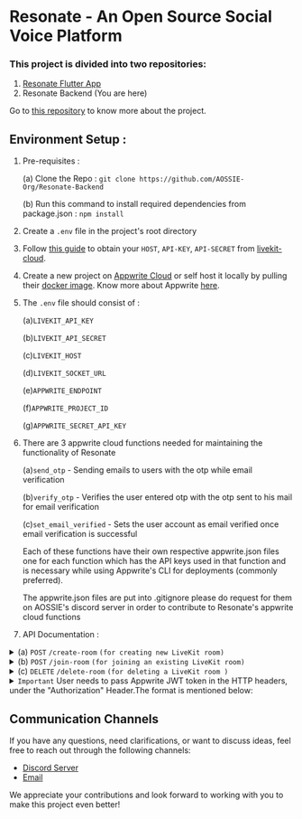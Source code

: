 # Resonate - An Open Source Social Voice Platform

### This project is divided into two repositories:

1. [Resonate Flutter App](https://github.com/AOSSIE-Org/Resonate)
2. Resonate Backend (You are here)

Go to [this repository](https://github.com/AOSSIE-Org/Resonate) to know more about the project.

## Environment Setup :

1. Pre-requisites :

   (a) Clone the Repo : `git clone https://github.com/AOSSIE-Org/Resonate-Backend`

   (b) Run this command to install required dependencies from package.json : `npm install`

2. Create a `.env` file in the project's root directory

3. Follow [this guide](https://docs.livekit.io/cloud/project-management/keys-and-tokens/) to obtain your `HOST`, `API-KEY`, `API-SECRET` from [livekit-cloud](https://livekit.io/cloud).

4. Create a new project on [Appwrite Cloud](https://appwrite.io/) or self host it locally by pulling their [docker image](https://appwrite.io/docs/self-hosting). Know more about Appwrite [here](https://appwrite.io/docs).

5. The `.env` file should consist of :

   (a)`LIVEKIT_API_KEY`

   (b)`LIVEKIT_API_SECRET`

   (c)`LIVEKIT_HOST`

   (d)`LIVEKIT_SOCKET_URL`

   (e)`APPWRITE_ENDPOINT`

   (f)`APPWRITE_PROJECT_ID`

   (g)`APPWRITE_SECRET_API_KEY`

6. There are 3 appwrite cloud functions needed for maintaining the functionality of Resonate

   (a)`send_otp` - Sending emails to users with the otp while email verification

   (b)`verify_otp` - Verifies the user entered otp with the otp sent to his mail for email verification

   (c)`set_email_verified` - Sets the user account as email verified once email verification is successful

   Each of these functions have their own respective appwrite.json files one for each function which has the API keys used in that function
   and is necessary while using Appwrite's CLI for deployments (commonly preferred).

   The appwrite.json files are put into .gitignore please do request for them on AOSSIE's discord server in order to contribute to Resonate's appwrite cloud functions

7. API Documentation :

<details>
   <summary>(a) <code>POST</code> <code>/create-room</code> <code>(for creating new LiveKit room)</code></summary>

##### Parameters

> | field | type     | data type             | description |
> | ----- | -------- | --------------------- | ----------- |
> | None  | required | object (JSON or YAML) | N/A         |

##### Request Body

> | field         | type     | data type          | description                                          |
> | ------------- | -------- | ------------------ | ---------------------------------------------------- |
> | `name`        | required | `string`           | The name of the room                                 |
> | `description` | required | `string`           | A description of the room                            |
> | `adminUid`    | required | `string`           | The unique identifier(UID) of the room administrator |
> | `tags`        | optional | `array of strings` | An array of tags associated with the room            |

##### Responses

> | http code | content-type       | response                            |
> | --------- | ------------------ | ----------------------------------- |
> | `200`     | `application/json` | `{msg:"Room created Successfully"}` |
> | `500`     | `application/json` | `{msg:"Error"}`                     |

##### Example cURL

> ```javascript
>  curl -X POST -H "Content-Type: application/json" --data @post.json http://localhost:3000/create-room
> ```

</details>

<details>
   <summary>(b) <code>POST</code> <code>/join-room</code> <code>(for joining an existing LiveKit room)</code></summary>

##### Parameters

> | field | type     | data type             | description |
> | ----- | -------- | --------------------- | ----------- |
> | None  | required | object (JSON or YAML) | N/A         |

##### Request Body

> | field  | type     | data type | description                                                        |
> | ------ | -------- | --------- | ------------------------------------------------------------------ |
> | `name` | required | `string`  | The name of the room user intends to join                          |
> | `uid`  | required | `string`  | The unique identifier(UID) of the user requesting to join the room |

##### Responses

> | http code | content-type       | response          |
> | --------- | ------------------ | ----------------- |
> | `200`     | `application/json` | `{msg:"Success"}` |
> | `500`     | `application/json` | `{msg:"Error"}`   |

##### Example cURL

> ```javascript
>  curl -X POST -H "Content-Type: application/json" --data @post.json http://localhost:3000/join-room
> ```

</details>

<details>
   <summary>(c) <code>DELETE</code> <code>/delete-room</code> <code>(for deleting a LiveKit room )</code></summary>

##### Parameters

> None

##### Request Body

> | field               | type     | data type | description                                                                 |
> | ------------------- | -------- | --------- | --------------------------------------------------------------------------- |
> | `appwriteRoomDocid` | required | `string`  | The document ID of the room in Appwrite database                            |
> | `token`             | required | `string`  | The access token used for verification and authorization to delete the room |

##### Responses

> | http code | content-type       | response                                |
> | --------- | ------------------ | --------------------------------------- |
> | `200`     | `application/json` | `{msg:"Success"}`                       |
> | `400`     | `application/json` | `{msg:"Invalid Token or Server Error"}` |

##### Example cURL

> ```javascript
>  curl -X DELETE -H "Content-Type: application/json" http://localhost:3000/delete-room
> ```

</details>
<details>
   <summary><code>Important</code> User needs to pass Appwrite JWT token in the HTTP headers, under the "Authorization" Header.The format is mentioned below:</summary>

> Authorization : Bearer {token}

</details>

## Communication Channels

If you have any questions, need clarifications, or want to discuss ideas, feel free to reach out through the following channels:

- [Discord Server](https://discord.com/invite/6mFZ2S846n)
- [Email](mailto:aossie.oss@gmail.com)

We appreciate your contributions and look forward to working with you to make this project even better!
